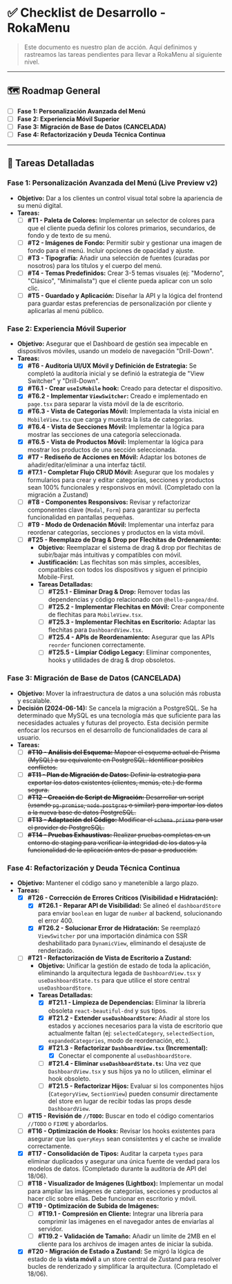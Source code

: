 # ✅ Checklist de Desarrollo - RokaMenu

> Este documento es nuestro plan de acción. Aquí definimos y rastreamos las tareas pendientes para llevar a RokaMenu al siguiente nivel.

---

## 🗺️ Roadmap General

- [ ] **Fase 1: Personalización Avanzada del Menú**
- [ ] **Fase 2: Experiencia Móvil Superior**
- [ ] **Fase 3: Migración de Base de Datos (CANCELADA)**
- [ ] **Fase 4: Refactorización y Deuda Técnica Continua**

---

## 📝 Tareas Detalladas

### **Fase 1: Personalización Avanzada del Menú (Live Preview v2)**

- **Objetivo:** Dar a los clientes un control visual total sobre la apariencia de su menú digital.
- **Tareas:**
  - [ ] **#T1 - Paleta de Colores:** Implementar un selector de colores para que el cliente pueda definir los colores primarios, secundarios, de fondo y de texto de su menú.
  - [ ] **#T2 - Imágenes de Fondo:** Permitir subir y gestionar una imagen de fondo para el menú. Incluir opciones de opacidad y ajuste.
  - [ ] **#T3 - Tipografía:** Añadir una selección de fuentes (curadas por nosotros) para los títulos y el cuerpo del menú.
  - [ ] **#T4 - Temas Predefinidos:** Crear 3-5 temas visuales (ej: "Moderno", "Clásico", "Minimalista") que el cliente pueda aplicar con un solo clic.
  - [ ] **#T5 - Guardado y Aplicación:** Diseñar la API y la lógica del frontend para guardar estas preferencias de personalización por cliente y aplicarlas al menú público.

### **Fase 2: Experiencia Móvil Superior**

- **Objetivo:** Asegurar que el Dashboard de gestión sea impecable en dispositivos móviles, usando un modelo de navegación "Drill-Down".
- **Tareas:**
  - [x] **#T6 - Auditoría UI/UX Móvil y Definición de Estrategia:** Se completó la auditoría inicial y se definió la estrategia de "View Switcher" y "Drill-Down".
  - [x] **#T6.1 - Crear `useIsMobile` hook:** Creado para detectar el dispositivo.
  - [x] **#T6.2 - Implementar `ViewSwitcher`:** Creado e implementado en `page.tsx` para separar la vista móvil de la de escritorio.
  - [x] **#T6.3 - Vista de Categorías Móvil:** Implementada la vista inicial en `MobileView.tsx` que carga y muestra la lista de categorías.
  - [x] **#T6.4 - Vista de Secciones Móvil:** Implementar la lógica para mostrar las secciones de una categoría seleccionada.
  - [x] **#T6.5 - Vista de Productos Móvil:** Implementar la lógica para mostrar los productos de una sección seleccionada.
  - [x] **#T7 - Rediseño de Acciones en Móvil:** Adaptar los botones de añadir/editar/eliminar a una interfaz táctil.
  - [x] **#T7.1 - Completar Flujo CRUD Móvil:** Asegurar que los modales y formularios para crear y editar categorías, secciones y productos sean 100% funcionales y responsivos en móvil. (Completado con la migración a Zustand)
  - [ ] **#T8 - Componentes Responsivos:** Revisar y refactorizar componentes clave (`Modal`, `Form`) para garantizar su perfecta funcionalidad en pantallas pequeñas.
  - [ ] **#T9 - Modo de Ordenación Móvil:** Implementar una interfaz para reordenar categorías, secciones y productos en la vista móvil.
  - [ ] **#T25 - Reemplazo de Drag & Drop por Flechitas de Ordenamiento:**
    - **Objetivo:** Reemplazar el sistema de drag & drop por flechitas de subir/bajar más intuitivas y compatibles con móvil.
    - **Justificación:** Las flechitas son más simples, accesibles, compatibles con todos los dispositivos y siguen el principio Mobile-First.
    - **Tareas Detalladas:**
      - [ ] **#T25.1 - Eliminar Drag & Drop:** Remover todas las dependencias y código relacionado con `@hello-pangea/dnd`.
      - [ ] **#T25.2 - Implementar Flechitas en Móvil:** Crear componente de flechitas para `MobileView.tsx`.
      - [ ] **#T25.3 - Implementar Flechitas en Escritorio:** Adaptar las flechitas para `DashboardView.tsx`.
      - [ ] **#T25.4 - APIs de Reordenamiento:** Asegurar que las APIs `reorder` funcionen correctamente.
      - [ ] **#T25.5 - Limpiar Código Legacy:** Eliminar componentes, hooks y utilidades de drag & drop obsoletos.

### **Fase 3: Migración de Base de Datos (CANCELADA)**

- **Objetivo:** Mover la infraestructura de datos a una solución más robusta y escalable.
- **Decisión (2024-06-14):** Se cancela la migración a PostgreSQL. Se ha determinado que MySQL es una tecnología más que suficiente para las necesidades actuales y futuras del proyecto. Esta decisión permite enfocar los recursos en el desarrollo de funcionalidades de cara al usuario.
- **Tareas:**
  - [ ] ~~**#T10 - Análisis del Esquema:** Mapear el esquema actual de Prisma (MySQL) a su equivalente en PostgreSQL. Identificar posibles conflictos.~~
  - [ ] ~~**#T11 - Plan de Migración de Datos:** Definir la estrategia para exportar los datos existentes (clientes, menús, etc.) de forma segura.~~
  - [ ] ~~**#T12 - Creación de Script de Migración:** Desarrollar un script (usando `pg-promise`, `node-postgres` o similar) para importar los datos a la nueva base de datos PostgreSQL.~~
  - [ ] ~~**#T13 - Adaptación del Código:** Modificar el `schema.prisma` para usar el provider de PostgreSQL.~~
  - [ ] ~~**#T14 - Pruebas Exhaustivas:** Realizar pruebas completas en un entorno de staging para verificar la integridad de los datos y la funcionalidad de la aplicación antes de pasar a producción.~~

### **Fase 4: Refactorización y Deuda Técnica Continua**

- **Objetivo:** Mantener el código sano y manetenible a largo plazo.
- **Tareas:**
  - [x] **#T26 - Corrección de Errores Críticos (Visibilidad e Hidratación):**
    - [x] **#T26.1 - Reparar API de Visibilidad:** Se alineó el `dashboardStore` para enviar `boolean` en lugar de `number` al backend, solucionando el error 400.
    - [x] **#T26.2 - Solucionar Error de Hidratación:** Se reemplazó `ViewSwitcher` por una importación dinámica con SSR deshabilitado para `DynamicView`, eliminando el desajuste de renderizado.
  - [ ] **#T21 - Refactorización de Vista de Escritorio a Zustand:**
    - **Objetivo:** Unificar la gestión de estado de toda la aplicación, eliminando la arquitectura legada de `DashboardView.tsx` y `useDashboardState.ts` para que utilice el store central `useDashboardStore`.
    - **Tareas Detalladas:**
      - [x] **#T21.1 - Limpieza de Dependencias:** Eliminar la librería obsoleta `react-beautiful-dnd` y sus tipos.
      - [x] **#T21.2 - Extender `useDashboardStore`:** Añadir al store los estados y acciones necesarios para la vista de escritorio que actualmente faltan (ej: `selectedCategory`, `selectedSection`, `expandedCategories`, modo de reordenación, etc.).
      - [x] **#T21.3 - Refactorizar `DashboardView.tsx` (Incremental):**
        - [x] Conectar el componente al `useDashboardStore`.
      - [ ] **#T21.4 - Eliminar `useDashboardState.ts`:** Una vez que `DashboardView.tsx` y sus hijos ya no lo utilicen, eliminar el hook obsoleto.
      - [ ] **#T21.5 - Refactorizar Hijos:** Evaluar si los componentes hijos (`CategoryView`, `SectionView`) pueden consumir directamente del store en lugar de recibir todas las props desde `DashboardView`.
  - [ ] **#T15 - Revisión de `//TODO`:** Buscar en todo el código comentarios `//TODO` o `FIXME` y abordarlos.
  - [ ] **#T16 - Optimización de Hooks:** Revisar los hooks existentes para asegurar que las `queryKeys` sean consistentes y el cache se invalide correctamente.
  - [x] **#T17 - Consolidación de Tipos:** Auditar la carpeta `types` para eliminar duplicados y asegurar una única fuente de verdad para los modelos de datos. (Completado durante la auditoría de API del 18/06).
  - [ ] **#T18 - Visualizador de Imágenes (Lightbox):** Implementar un modal para ampliar las imágenes de categorías, secciones y productos al hacer clic sobre ellas. Debe funcionar en escritorio y móvil.
  - [ ] **#T19 - Optimización de Subida de Imágenes:**
    - [ ] **#T19.1 - Compresión en Cliente:** Integrar una librería para comprimir las imágenes en el navegador antes de enviarlas al servidor.
    - [ ] **#T19.2 - Validación de Tamaño:** Añadir un límite de 2MB en el cliente para los archivos de imagen antes de iniciar la subida.
  - [x] **#T20 - Migración de Estado a Zustand:** Se migró la lógica de estado de la **vista móvil** a un store central de Zustand para resolver bucles de renderizado y simplificar la arquitectura. (Completado el 18/06).
